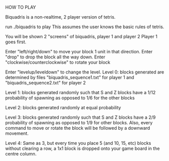 HOW TO PLAY

Biquadris is a non-realtime, 2 player version of tetris.

run ./biquadris to play
This assumes the user knows the basic rules of tetris.

You will be shown 2 "screens" of biquadris, player 1 and player 2
Player 1 goes first. 

Enter "left/right/down" to move your block 1 unit in that direction.
Enter "drop" to drop the block all the way down.
Enter "clockwise/counterclockwise" to rotate your block

Enter "levelup/leveldown" to change the level.
Level 0: blocks generated are determined by files "biquadris_sequence1.txt" for player 1 and "biquadris_sequence2.txt" for player 2

Level 1: blocks generated randomly such that S and Z blocks have a 1/12 probability of spawning as opposed to 1/6 for the other blocks

Level 2: blocks generated randomly at equal probability

Level 3: blocks generated randomly such that S and Z blocks have a 2/9 probability of spawning as opposed to 1/9 for other blocks. Also, every command to move or rotate the block will be followed by a downward movement.

Level 4: Same as 3, but every time you place 5 (and 10, 15, etc) blocks without clearing a row, a 1x1 block is dropped onto your game board in the centre column.

